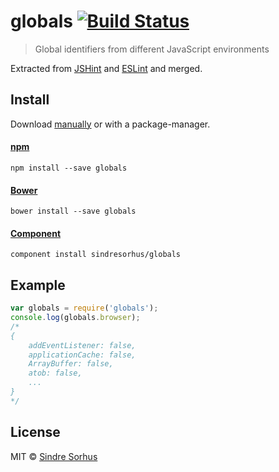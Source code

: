 # globals [![Build Status](https://secure.travis-ci.org/sindresorhus/globals.png?branch=master)](http://travis-ci.org/sindresorhus/globals)

> Global identifiers from different JavaScript environments

Extracted from [JSHint](https://github.com/jshint/jshint/blob/master/src/vars.js) and [ESLint](https://github.com/nzakas/eslint/blob/master/conf/environments.json) and merged.


## Install

Download [manually](https://github.com/sindresorhus/globals/releases) or with a package-manager.

#### [npm](https://npmjs.org/package/globals)

```
npm install --save globals
```

#### [Bower](http://bower.io)

```
bower install --save globals
```

#### [Component](https://github.com/component/component)

```
component install sindresorhus/globals
```


## Example

```js
var globals = require('globals');
console.log(globals.browser);
/*
{
	addEventListener: false,
	applicationCache: false,
	ArrayBuffer: false,
	atob: false,
	...
}
*/
```


## License

MIT © [Sindre Sorhus](http://sindresorhus.com)
